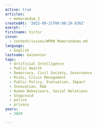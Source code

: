 ```yaml
---
active: true
articles:
  - memorandum_2
createdAt: '2022-09-21T08:08:29.836Z'
exerpt: ''
firstname: Victor
issue:
  - content/issues/WPRN Memorandums.md
language:
  - English
lastname: Galonnier
tags:
  - Artificial Intelligence
  - Public Health
  - Democracy, Civil Society, Governance
  - Risks, Crisis Management
  - Public Policy, Evaluation, Impact
  - Innovation, R&D
  - Human Behaviours, Social Relations
  - Stopcovid
  - police
  - privacy
years:
  - 2020

---
```

